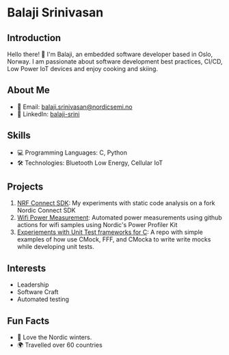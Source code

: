 # Balaji Srinivasan

## Introduction

Hello there! 👋 I'm Balaji, an embedded software developer based in Oslo, Norway. I am passionate about software development best practices, CI/CD, Low Power IoT devices and enjoy cooking and skiing.

## About Me

- 📧 Email: balaji.srinivasan@nordicsemi.no
- 📱 LinkedIn: [balaji-srini](https://www.linkedin.com/in/balaji-srini/)

## Skills

- 💻 Programming Languages: C, Python
- 🛠️ Technologies: Bluetooth Low Energy, Cellular IoT

## Projects

1. [NRF Connect SDK](https://github.com/balaji-nordic/sdk-nrf): My experiments with static code analysis on a fork Nordic Connect SDK
2. [Wifi Power Measurement](https://github.com/balaji-nordic/wifi-power-meas-test): Automated power measurements using github actions for wifi samples using Nordic's Power Profiler Kit 
3. [Experiements with Unit Test frameworks for C](https://github.com/balaji-nordic/unit-test-experiments): A repo with simple examples of how use CMock, FFF, and CMocka to write write mocks while developing unit tests. 

## Interests

- Leadership
- Software Craft
- Automated testing

## Fun Facts

- :ski: Love the Nordic winters.
- :earth_africa: Travelled over 60 countries
